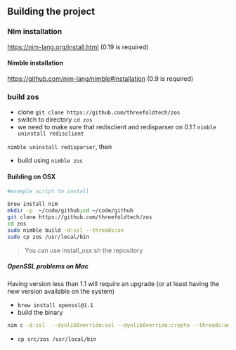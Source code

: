 
## Building the project

### Nim installation
https://nim-lang.org/install.html (0.19 is required)

#### Nimble installation
https://github.com/nim-lang/nimble#installation (0.9 is required)

### build zos

- clone `git clone https://github.com/threefoldtech/zos`
- switch to directory `cd zos` 
- we need to make sure that redisclient and redisparser on 0.1.1 
`nimble uninstall redisclient`

`nimble uninstall redisparser`, then
- build using `nimble zos`

#### Building on OSX 


```bash
#example script to install

brew install nim 
mkdir -p  ~/code/github;cd ~/code/github
git clone https://github.com/threefoldtech/zos 
cd zos
sudo nimble build -d:ssl --threads:on
sudo cp zos /usr/local/bin
```
> You can use install_osx.sh the repository


##### OpenSSL problems on Mac 
Having version less than 1.1 will require an upgrade (or at least having the new version available on the system)

- `brew install openssl@1.1`
- build the binary
```bash
nim c -d:ssl  --dynlibOverride:ssl --dynlibOverride:crypto --threads:on --passC:'-I/usr/local/opt/openssl\@1.1/include/' --passL:'-lssl -lcrypto -lpcre' --passL:'-L/usr/local/opt/openssl\@1.1/lib/' src/zos.nim
```
- `cp src/zos /usr/local/bin`


